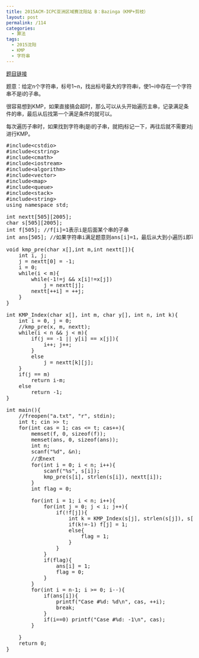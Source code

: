 ```yaml
---
title: 2015ACM-ICPC亚洲区域赛沈阳站 B：Bazinga（KMP+剪枝）
layout: post
permalink: /114
categories:
  - 算法
tags:
  - 2015沈阳
  - KMP
  - 字符串
---
```

<a href="http://acm.hdu.edu.cn/showproblem.php?pid=5510" target="_blank">题目链接</a>

题意：给定n个字符串，标号1~n，找出标号最大的字符串i，使1~i中存在一个字符串不是i的子串。

很容易想到KMP，如果直接搞会超时，那么可以从头开始遍历主串，记录满足条件的串，最后从后找第一个满足条件的就可以。
  
每次遍历子串时，如果找到字符串j是i的子串，就把j标记一下，再往后就不需要对j进行KMP。

<pre class="brush: cpp; title: ; notranslate" title="">#include&lt;cstdio&gt;
#include&lt;cstring&gt;
#include&lt;cmath&gt;
#include&lt;iostream&gt;
#include&lt;algorithm&gt;
#include&lt;vector&gt;
#include&lt;map&gt;
#include&lt;queue&gt;
#include&lt;stack&gt;
#include&lt;string&gt;
using namespace std;

int nextt[505][2005];
char s[505][2005];
int f[505]; //f[i]=1表示i是后面某个串的子串
int ans[505]; //如果字符串i满足题意则ans[i]=1，最后从大到小遍历i即可

void kmp_pre(char x[],int m,int nextt[]){
    int i, j;
    j = nextt[0] = -1;
    i = 0;
    while(i &lt; m){
        while(-1!=j && x[i]!=x[j])
            j = nextt[j];
        nextt[++i] = ++j;
    }
}

int KMP_Index(char x[], int m, char y[], int n, int k){
    int i = 0, j = 0;
    //kmp_pre(x, m, nextt);
    while(i &lt; n && j &lt; m){
        if(j == -1 || y[i] == x[j]){
            i++; j++;
        }
        else
            j = nextt[k][j];
    }
    if(j == m)
        return i-m;
    else
        return -1;
}

int main(){
    //freopen("a.txt", "r", stdin);
    int t; cin &gt;&gt; t;
    for(int cas = 1; cas &lt;= t; cas++){
        memset(f, 0, sizeof(f));
        memset(ans, 0, sizeof(ans));
        int n;
        scanf("%d", &n);
        //求next
        for(int i = 0; i &lt; n; i++){
            scanf("%s", s[i]);
            kmp_pre(s[i], strlen(s[i]), nextt[i]);
        }
        int flag = 0;

        for(int i = 1; i &lt; n; i++){
            for(int j = 0; j &lt; i; j++){
                if(!f[j]){
                    int k = KMP_Index(s[j], strlen(s[j]), s[i], strlen(s[i]), j);
                    if(k!=-1) f[j] = 1;
                    else{
                        flag = 1;
                    }
                }
            }
            if(flag){
                ans[i] = 1;
                flag = 0;
            }
        }
        for(int i = n-1; i &gt;= 0; i--){
            if(ans[i]){
                printf("Case #%d: %d\n", cas, ++i);
                break;
            }
            if(i==0) printf("Case #%d: -1\n", cas);
        }

    }
    return 0;
}
</pre>